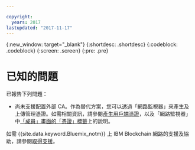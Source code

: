 ```yaml
---

copyright:
  years: 2017
lastupdated: "2017-11-17"
---
```


{:new_window: target="_blank"}
{:shortdesc: .shortdesc}
{:codeblock: .codeblock}
{:screen: .screen}
{:pre: .pre}


# 已知的問題

已報告下列問題：
- 尚未支援配置外部 CA。作為替代方案，您可以透過「網路監視器」來產生及上傳管理憑證。如需相關資訊，請參閱[產生用戶端憑證](v10_application.html#generating-the-client-side-certificates)，以及「網路監視器」中[「成員」畫面的「憑證」標籤](v10_dashboard.html#members)上的說明。

如需 {{site.data.keyword.Bluemix_notm}} 上 IBM Blockchain 網路的支援及協助，請參閱[取得支援](ibmblockchain_support.html)。
